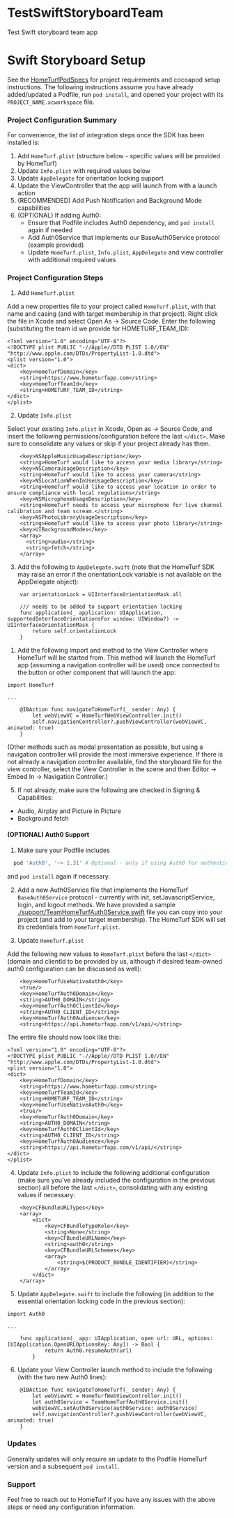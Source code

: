 # TestSwiftStoryboardTeam
Test Swift storyboard team app

# Swift Storyboard Setup

See the [HomeTurfPodSpecs](https://github.com/HomeTurf-LLC/HomeTurfPodSpecs) for project requirements and cocoapod setup instructions. The following instructions assume you have already added/updated a Podfile, run `pod install`, and opened your project with its `PROJECT_NAME.xcworkspace` file.

### Project Configuration Summary

For convenience, the list of integration steps once the SDK has been installed is:

1. Add `HomeTurf.plist` (structure below - specific values will be provided by HomeTurf)
2. Update `Info.plist` with required values below
3. Update `AppDelegate` for orientation locking support
4. Update the ViewController that the app will launch from with a launch action
5. (RECOMMENDED) Add Push Notification and Background Mode capabilities
6. (OPTIONAL) If adding Auth0:
   - Ensure that Podfile includes Auth0 dependency, and `pod install` again if needed
   - Add Auth0Service that implements our BaseAuth0Service protocol (example provided)
   - Update `HomeTurf.plist`, `Info.plist`, `AppDelegate` and view controller with additional required values

### Project Configuration Steps

1. Add `HomeTurf.plist`

Add a new properties file to your project called `HomeTurf.plist`, with that name and casing (and with target membership in that project). Right click the file in Xcode and select Open As -> Source Code. Enter the following (substituting the team id we provide for HOMETURF_TEAM_ID):

```
<?xml version="1.0" encoding="UTF-8"?>
<!DOCTYPE plist PUBLIC "-//Apple//DTD PLIST 1.0//EN" "http://www.apple.com/DTDs/PropertyList-1.0.dtd">
<plist version="1.0">
<dict>
    <key>HomeTurfDomain</key>
    <string>https://www.hometurfapp.com</string>
    <key>HomeTurfTeamId</key>
    <string>HOMETURF_TEAM_ID</string>
</dict>
</plist>
```

2. Update `Info.plist`

Select your existing `Info.plist` in Xcode, Open as -> Source Code, and insert the following permissions/configuration before the last `</dict>`. Make sure to consolidate any values or skip if your project already has them.

```
    <key>NSAppleMusicUsageDescription</key>
    <string>HomeTurf would like to access your media library</string>
    <key>NSCameraUsageDescription</key>
    <string>HomeTurf would like to access your camera</string>
    <key>NSLocationWhenInUseUsageDescription</key>
    <string>HomeTurf would like to access your location in order to ensure compliance with local regulations</string>
    <key>NSMicrophoneUsageDescription</key>
    <string>HomeTurf needs to access your microphone for live channel calibration and team scream.</string>
    <key>NSPhotoLibraryUsageDescription</key>
    <string>HomeTurf would like to access your photo library</string>
    <key>UIBackgroundModes</key>
    <array>
      <string>audio</string>
      <string>fetch</string>
    </array>
```

3. Add the following to `AppDelegate.swift` (note that the HomeTurf SDK may raise an error if the orientationLock variable is not available on the AppDelegate object):

```
    var orientationLock = UIInterfaceOrientationMask.all

    /// needs to be added to support orientation locking
    func application(_ application: UIApplication, supportedInterfaceOrientationsFor window: UIWindow?) -> UIInterfaceOrientationMask {
        return self.orientationLock
    }
```

1. Add the following import and method to the View Controller where HomeTurf will be started from. This method will launch the HomeTurf app (assuming a navigation controller will be used) once connected to the button or other component that will launch the app:

```
import HomeTurf

...

    @IBAction func navigateToHomeTurf(_ sender: Any) {
        let webViewVC = HomeTurfWebViewController.init()
        self.navigationController?.pushViewController(webViewVC, animated: true)
    }
```

(Other methods such as modal presentation as possible, but using a navigation controller will provide the most immersive experience. If there is not already a navigation controller available, find the storyboard file for the view controller, select the View Controller in the scene and then Editor -> Embed In -> Navigation Controller.)

5. If not already, make sure the following are checked in Signing & Capabilities:

- Audio, Airplay and Picture in Picture
- Background fetch

#### (OPTIONAL) Auth0 Support

1. Make sure your Podfile includes 

```.sh
  pod 'Auth0', '~> 1.31' # Optional - only if using Auth0 for authentication
```

and `pod install` again if necessary.

2. Add a new Auth0Service file that implements the HomeTurf `BaseAuth0Service` protocol - currently with init, setJavascriptService, login, and logout methods. We have provided a sample [./support/TeamHomeTurfAuth0Service.swift](./TeamHomeTurfAuth0Service.swift) file you can copy into your project (and add to your target membership). The HomeTurf SDK will set its credentials from `HomeTurf.plist`.

3. Update `HomeTurf.plist`

Add the following new values to `HomeTurf.plist` before the last `</dict>` (domain and clientId to be provided by us, although if desired team-owned auth0 configuration can be discussed as well):

```
    <key>HomeTurfUseNativeAuth0</key>
    <true/>
    <key>HomeTurfAuth0Domain</key>
    <string>AUTH0_DOMAIN</string>
    <key>HomeTurfAuth0ClientId</key>
    <string>AUTH0_CLIENT_ID</string>
    <key>HomeTurfAuth0Audience</key>
    <string>https://api.hometurfapp.com/v1/api/</string>
```

The entire file should now look like this:

```
<?xml version="1.0" encoding="UTF-8"?>
<!DOCTYPE plist PUBLIC "-//Apple//DTD PLIST 1.0//EN" "http://www.apple.com/DTDs/PropertyList-1.0.dtd">
<plist version="1.0">
<dict>
    <key>HomeTurfDomain</key>
    <string>https://www.hometurfapp.com</string>
    <key>HomeTurfTeamId</key>
    <string>HOMETURF_TEAM_ID</string>
    <key>HomeTurfUseNativeAuth0</key>
    <true/>
    <key>HomeTurfAuth0Domain</key>
    <string>AUTH0_DOMAIN</string>
    <key>HomeTurfAuth0ClientId</key>
    <string>AUTH0_CLIENT_ID</string>
    <key>HomeTurfAuth0Audience</key>
    <string>https://api.hometurfapp.com/v1/api/</string>
</dict>
</plist>
```

4. Update `Info.plist` to include the following additional configuration (make sure you've already included the configuration in the previous section) all before the last `</dict>`, consolidating with any existing values if necessary:

```
    <key>CFBundleURLTypes</key>
    <array>
        <dict>
            <key>CFBundleTypeRole</key>
            <string>None</string>
            <key>CFBundleURLName</key>
            <string>auth0</string>
            <key>CFBundleURLSchemes</key>
            <array>
                <string>$(PRODUCT_BUNDLE_IDENTIFIER)</string>
            </array>
        </dict>
    </array>
```

5. Update `AppDelegate.swift` to include the following (in addition to the essential orientation locking code in the previous section):

```
import Auth0

...

    func application(_ app: UIApplication, open url: URL, options: [UIApplication.OpenURLOptionsKey: Any]) -> Bool {
            return Auth0.resumeAuth(url)
        }
```

6. Update your View Controller launch method to include the following (with the two new Auth0 lines):

```
    @IBAction func navigateToHomeTurf(_ sender: Any) {
        let webViewVC = HomeTurfWebViewController.init()
        let auth0Service = TeamHomeTurfAuth0Service.init()
        webViewVC.setAuth0Service(auth0Service: auth0Service)
        self.navigationController?.pushViewController(webViewVC, animated: true)
    }
```

### Updates

Generally updates will only require an update to the Podfile HomeTurf version and a subsequent `pod install`.

### Support

Feel free to reach out to HomeTurf if you have any issues with the above steps or need any configuration information.
